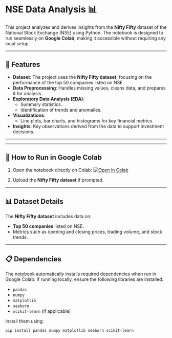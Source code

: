 # NSE Data Analysis 📊

This project analyzes and derives insights from the **Nifty Fifty** dataset of the National Stock Exchange (NSE) using Python. The notebook is designed to run seamlessly on **Google Colab**, making it accessible without requiring any local setup.

---

## 📝 Features
- **Dataset**: The project uses the **Nifty Fifty dataset**, focusing on the performance of the top 50 companies listed on NSE.
- **Data Preprocessing**: Handles missing values, cleans data, and prepares it for analysis.
- **Exploratory Data Analysis (EDA)**:
  - Summary statistics.
  - Identification of trends and anomalies.
- **Visualizations**: 
  - Line plots, bar charts, and histograms for key financial metrics.
- **Insights**: Key observations derived from the data to support investment decisions.

---


---

## 🚀 How to Run in Google Colab
1. Open the notebook directly on Colab:
   [![Open in Colab](https://colab.research.google.com/assets/colab-badge.svg)](https://colab.research.google.com/github/<your-username>/NSE-Data-Analysis/blob/main/nsedataset%20(4).ipynb)

2. Upload the **Nifty Fifty dataset** if prompted.

---

## 📊 Dataset Details
The **Nifty Fifty dataset** includes data on:
- **Top 50 companies** listed on NSE.
- Metrics such as opening and closing prices, trading volume, and stock trends.

---

## 📋 Dependencies
The notebook automatically installs required dependencies when run in Google Colab. If running locally, ensure the following libraries are installed:
- `pandas`
- `numpy`
- `matplotlib`
- `seaborn`
- `scikit-learn` (if applicable)

Install them using:
```bash
pip install pandas numpy matplotlib seaborn scikit-learn

